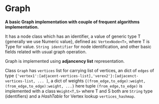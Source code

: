 # Graph
**A basic Graph implementation with couple of frequent algorithms implementation.**

It has a node class which has an identifier, a value of generic type T {generally we use Numeric value},
defined as: `VertexNode<T>`, where T is Type for value.
`String identifier` for node identification, and other basic fields related with usual graph operation.

Graph is implemented using **adjancency list** representation.

Class `Graph` has `vertices` list for carrying list of vertices,
an dict of `edges` of type `{'vertex1':[adjacent-vertices-list],'verex2'}:[adjacenct-vertices-list, ... ]`, a dict of weights `{(from_edge,to_edge):weight, (from_edge,to_edge):weight, ...}` here tuple `(from_edge,to_edge)`
is implemented with a class `Weight<T,S>` where T and S both are `String` type (identifiers) and a _HashTable_ for Vertex lookup `vertices_hashmap`.

